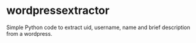 # wordpressextractor
Simple Python code to extract uid, username, name and brief description from a wordpress.
